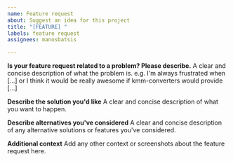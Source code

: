 ```yaml
---
name: Feature request
about: Suggest an idea for this project
title: "[FEATURE] "
labels: feature request
assignees: manosbatsis

---
```


**Is your feature request related to a problem? Please describe.**
A clear and concise description of what the problem is. 
e.g. I'm always frustrated when [...] or I think it would be really awesome if kmm-converters would provide [...]

**Describe the solution you'd like**
A clear and concise description of what you want to happen.

**Describe alternatives you've considered**
A clear and concise description of any alternative solutions or features you've considered.

**Additional context**
Add any other context or screenshots about the feature request here.
